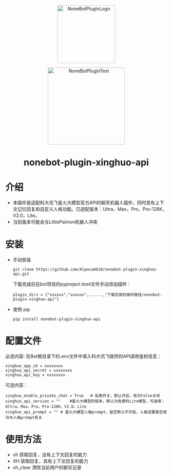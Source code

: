 <div align="center">
  <a href="https://v2.nonebot.dev/store"><img src="https://github.com/A-kirami/nonebot-plugin-template/blob/resources/nbp_logo.png" width="180" height="180" alt="NoneBotPluginLogo"></a>
  <br>
  <p><img src="https://github.com/A-kirami/nonebot-plugin-template/blob/resources/NoneBotPlugin.svg" width="240" alt="NoneBotPluginText"></p>
</div>

<div align="center">

# nonebot-plugin-xinghuo-api
</div>

# 介绍
- 本插件是适配科大讯飞星火大模型官方API的聊天机器人插件，同时具有上下文记忆回复和自定义人格功能。已适配版本：Ultra，Max，Pro，Pro-128K，V2.0，Lite。
- 当前版本可能会与LittlePaimon机器人冲突
# 安装

* 手动安装
  ```
  git clone https://github.com/Alpaca4610/nonebot-plugin-xinghuo-api.git
  ```

  下载完成后在bot项目的pyproject.toml文件手动添加插件：

  ```
  plugin_dirs = ["xxxxxx","xxxxxx",......,"下载完成的插件路径/nonebot-plugin-xinghuo-api"]
  ```
* 使用 pip
  ```
  pip install nonebot-plugin-xinghuo-api
  ```

# 配置文件

必选内容: 在Bot根目录下的.env文件中填入科大讯飞提供的API调用鉴权信息：

```
xinghuo_app_id = xxxxxxxx
xinghuo_api_secret = xxxxxxxx
xinghuo_api_key = xxxxxxxx
```

可选内容：
```
xinghuo_enable_private_chat = True   # 私聊开关，默认开启，改为False关闭
xinghuo_api_version = ""    #星火大模型的版本，默认为免费的Lite模型，可选填：Ultra，Max，Pro，Pro-128K，V2.0，Lite
xinghuo_api_prompt = "" # 星火大模型人格prompt，留空默认不开启，人格设置是否成功与人格prompt有关
```

# 使用方法

- xh 获取回复，没有上下文回复的能力
- XH 获取回复，具有上下文回复的能力
- xh_clear 清除当前用户的聊天记录
